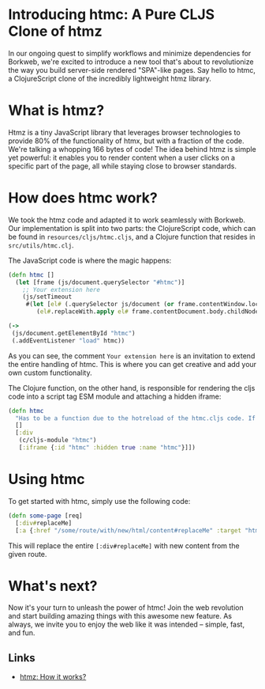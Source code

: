 # Introducing htmc: A Pure CLJS Clone of htmz

In our ongoing quest to simplify workflows and minimize dependencies for Borkweb, we're excited to introduce a new tool that's about to revolutionize the way you build server-side rendered "SPA"-like pages. Say hello to htmc, a ClojureScript clone of the incredibly lightweight htmz library.

# What is htmz?

Htmz is a tiny JavaScript library that leverages browser technologies to provide 80% of the functionality of htmx, but with a fraction of the code. We're talking a whopping 166 bytes of code! The idea behind htmz is simple yet powerful: it enables you to render content when a user clicks on a specific part of the page, all while staying close to browser standards.

# How does htmc work?

We took the htmz code and adapted it to work seamlessly with Borkweb. Our implementation is split into two parts: the ClojureScript code, which can be found in `resources/cljs/htmc.cljs`, and a Clojure function that resides in `src/utils/htmc.clj`.

The JavaScript code is where the magic happens:
```clojure
(defn htmc []
  (let [frame (js/document.querySelector "#htmc")]
    ;; Your extension here
    (js/setTimeout
     #(let [el# (.querySelector js/document (or frame.contentWindow.location.hash nil))]
        (el#.replaceWith.apply el# frame.contentDocument.body.childNodes)))))

(->
 (js/document.getElementById "htmc")
 (.addEventListener "load" htmc))
```
As you can see, the comment `Your extension here` is an invitation to extend the entire handling of htmc. This is where you can get creative and add your own custom functionality.

The Clojure function, on the other hand, is responsible for rendering the cljs code into a script tag ESM module and attaching a hidden iframe:
```clojure
(defn htmc
  "Has to be a function due to the hotreload of the htmc.cljs code. If you want to extend it."
  []
  [:div 
   (c/cljs-module "htmc")
   [:iframe {:id "htmc" :hidden true :name "htmc"}]])
```
# Using htmc

To get started with htmc, simply use the following code:
```clojure
(defn some-page [req]
  [:div#replaceMe]
  [:a {:href "/some/route/with/new/html/content#replaceMe" :target "htmc"} "click me"])
```
This will replace the entire `[:div#replaceMe]` with new content from the given route.

# What's next?

Now it's your turn to unleash the power of htmc! Join the web revolution and start building amazing things with this awesome new feature. As always, we invite you to enjoy the web like it was intended – simple, fast, and fun.

## Links
- [htmz: How it works?](https://kalabasa.github.io/htmz/#how)
